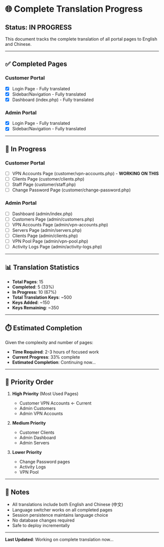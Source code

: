 # 🌐 Complete Translation Progress

## Status: IN PROGRESS

This document tracks the complete translation of all portal pages to English and Chinese.

---

## ✅ Completed Pages

### Customer Portal
- [x] Login Page - Fully translated
- [x] Sidebar/Navigation - Fully translated
- [x] Dashboard (index.php) - Fully translated

### Admin Portal
- [x] Login Page - Fully translated
- [x] Sidebar/Navigation - Fully translated

---

## 🔄 In Progress

### Customer Portal
- [ ] VPN Accounts Page (customer/vpn-accounts.php) - **WORKING ON THIS**
- [ ] Clients Page (customer/clients.php)
- [ ] Staff Page (customer/staff.php)
- [ ] Change Password Page (customer/change-password.php)

### Admin Portal
- [ ] Dashboard (admin/index.php)
- [ ] Customers Page (admin/customers.php)
- [ ] VPN Accounts Page (admin/vpn-accounts.php)
- [ ] Servers Page (admin/servers.php)
- [ ] Clients Page (admin/clients.php)
- [ ] VPN Pool Page (admin/vpn-pool.php)
- [ ] Activity Logs Page (admin/activity-logs.php)

---

## 📊 Translation Statistics

- **Total Pages**: 15
- **Completed**: 5 (33%)
- **In Progress**: 10 (67%)
- **Total Translation Keys**: ~500
- **Keys Added**: ~150
- **Keys Remaining**: ~350

---

## ⏱️ Estimated Completion

Given the complexity and number of pages:
- **Time Required**: 2-3 hours of focused work
- **Current Progress**: 33% complete
- **Estimated Completion**: Continuing now...

---

## 🎯 Priority Order

1. **High Priority** (Most Used Pages)
   - Customer VPN Accounts ← Current
   - Admin Customers
   - Admin VPN Accounts

2. **Medium Priority**
   - Customer Clients
   - Admin Dashboard
   - Admin Servers

3. **Lower Priority**
   - Change Password pages
   - Activity Logs
   - VPN Pool

---

## 📝 Notes

- All translations include both English and Chinese (中文)
- Language switcher works on all completed pages
- Session persistence maintains language choice
- No database changes required
- Safe to deploy incrementally

---

**Last Updated**: Working on complete translation now...


